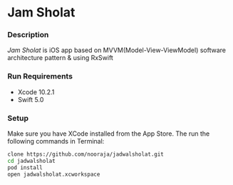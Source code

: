 # Jam Sholat

### Description
*Jam Sholat* is iOS app based on MVVM(Model-View-ViewModel) software architecture pattern & using RxSwift

### Run Requirements

* Xcode 10.2.1
* Swift 5.0

### Setup

Make sure you have XCode installed from the App Store. The run the following commands in Terminal:

```sh
clone https://github.com/nooraja/jadwalsholat.git
cd jadwalsholat
pod install
open jadwalsholat.xcworkspace
```
